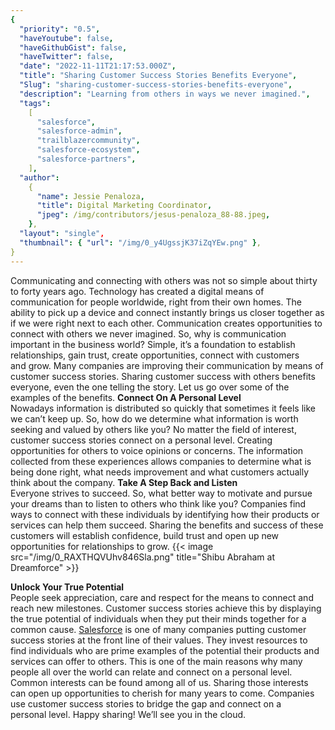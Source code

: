 ```yaml
---
{
  "priority": "0.5",
  "haveYoutube": false,
  "haveGithubGist": false,
  "haveTwitter": false,
  "date": "2022-11-11T21:17:53.000Z",
  "title": "Sharing Customer Success Stories Benefits Everyone",
  "Slug": "sharing-customer-success-stories-benefits-everyone",
  "description": "Learning from others in ways we never imagined.",
  "tags":
    [
      "salesforce",
      "salesforce-admin",
      "trailblazercommunity",
      "salesforce-ecosystem",
      "salesforce-partners",
    ],
  "author":
    {
      "name": Jessie Penaloza,
      "title": Digital Marketing Coordinator,
      "jpeg": /img/contributors/jesus-penaloza_88-88.jpeg,
    },
  "layout": "single",
  "thumbnail": { "url": "/img/0_y4UgssjK37iZqYEw.png" },
}
---
```


Communicating and connecting with others was not so simple about thirty to forty years ago. Technology has created a digital means of communication for people worldwide, right from their own homes. The ability to pick up a device and connect instantly brings us closer together as if we were right next to each other. Communication creates opportunities to connect with others we never imagined. So, why is communication important in the business world? Simple, it’s a foundation to establish relationships, gain trust, create opportunities, connect with customers and grow.
Many companies are improving their communication by means of customer success stories. Sharing customer success with others benefits everyone, even the one telling the story. Let us go over some of the examples of the benefits.
<strong>Connect On A Personal Level<br></strong>Nowadays information is distributed so quickly that sometimes it feels like we can’t keep up. So, how do we determine what information is worth seeking and valued by others like you? No matter the field of interest, customer success stories connect on a personal level. Creating opportunities for others to voice opinions or concerns. The information collected from these experiences allows companies to determine what is being done right, what needs improvement and what customers actually think about the company.
<strong>Take A Step Back and Listen</strong><br>Everyone strives to succeed. So, what better way to motivate and pursue your dreams than to listen to others who think like you? Companies find ways to connect with these individuals by identifying how their products or services can help them succeed. Sharing the benefits and success of these customers will establish confidence, build trust and open up new opportunities for relationships to grow.
{{< image src="/img/0_RAXTHQVUhv846Sla.png" title="Shibu Abraham at Dreamforce" >}}

<strong>Unlock Your True Potential<br></strong>People seek appreciation, care and respect for the means to connect and reach new milestones. Customer success stories achieve this by displaying the true potential of individuals when they put their minds together for a common cause. [Salesforce](https://www.salesforce.com/customer-success-stories/) is one of many companies putting customer success stories at the front line of their values. They invest resources to find individuals who are prime examples of the potential their products and services can offer to others. This is one of the main reasons why many people all over the world can relate and connect on a personal level.
Common interests can be found among all of us. Sharing those interests can open up opportunities to cherish for many years to come. Companies use customer success stories to bridge the gap and connect on a personal level.
Happy sharing! We’ll see you in the cloud.
